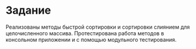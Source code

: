 # Задание
Реализованы методы быстрой сортировки и сортировки слиянием для
целочисленного массива. Протестирована работа методов в консольном
приложении и с помощью модульного тестирования.
